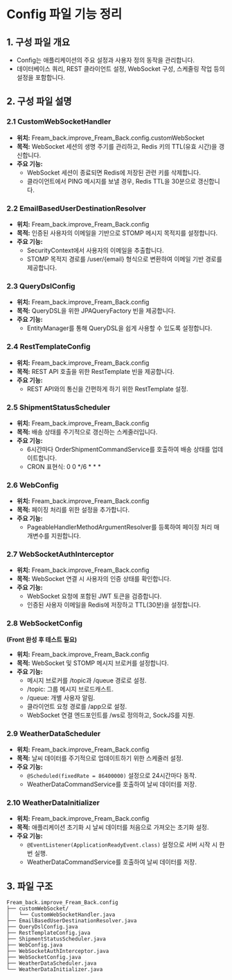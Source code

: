 # Config 파일 기능 정리

## 1. 구성 파일 개요

- Config는 애플리케이션의 주요 설정과 사용자 정의 동작을 관리합니다.
- 데이터베이스 쿼리, REST 클라이언트 설정, WebSocket 구성, 스케줄링 작업 등의 설정을 포함합니다.

## 2. 구성 파일 설명

### 2.1 CustomWebSocketHandler

- **위치:** Fream\_back.improve\_Fream\_Back.config.customWebSocket
- **목적:** WebSocket 세션의 생명 주기를 관리하고, Redis 키의 TTL(유효 시간)을 갱신합니다.
- **주요 기능:**
  - WebSocket 세션이 종료되면 Redis에 저장된 관련 키를 삭제합니다.
  - 클라이언트에서 PING 메시지를 보낼 경우, Redis TTL을 30분으로 갱신합니다.

### 2.2 EmailBasedUserDestinationResolver

- **위치:** Fream\_back.improve\_Fream\_Back.config
- **목적:** 인증된 사용자의 이메일을 기반으로 STOMP 메시지 목적지를 설정합니다.
- **주요 기능:**
  - SecurityContext에서 사용자의 이메일을 추출합니다.
  - STOMP 목적지 경로를 /user/{email} 형식으로 변환하여 이메일 기반 경로를 제공합니다.

### 2.3 QueryDslConfig

- **위치:** Fream\_back.improve\_Fream\_Back.config
- **목적:** QueryDSL을 위한 JPAQueryFactory 빈을 제공합니다.
- **주요 기능:**
  - EntityManager를 통해 QueryDSL을 쉽게 사용할 수 있도록 설정합니다.

### 2.4 RestTemplateConfig

- **위치:** Fream\_back.improve\_Fream\_Back.config
- **목적:** REST API 호출을 위한 RestTemplate 빈을 제공합니다.
- **주요 기능:**
  - REST API와의 통신을 간편하게 하기 위한 RestTemplate 설정.

### 2.5 ShipmentStatusScheduler

- **위치:** Fream\_back.improve\_Fream\_Back.config
- **목적:** 배송 상태를 주기적으로 갱신하는 스케줄러입니다.
- **주요 기능:**
  - 6시간마다 OrderShipmentCommandService를 호출하여 배송 상태를 업데이트합니다.
  - CRON 표현식: 0 0 \*/6 \* \* \*

### 2.6 WebConfig

- **위치:** Fream\_back.improve\_Fream\_Back.config
- **목적:** 페이징 처리를 위한 설정을 추가합니다.
- **주요 기능:**
  - PageableHandlerMethodArgumentResolver를 등록하여 페이징 처리 매개변수를 지원합니다.

### 2.7 WebSocketAuthInterceptor

- **위치:** Fream\_back.improve\_Fream\_Back.config
- **목적:** WebSocket 연결 시 사용자의 인증 상태를 확인합니다.
- **주요 기능:**
  - WebSocket 요청에 포함된 JWT 토큰을 검증합니다.
  - 인증된 사용자 이메일을 Redis에 저장하고 TTL(30분)을 설정합니다.

### 2.8 WebSocketConfig

**(Front 완성 후 테스트 필요)**

- **위치:** Fream\_back.improve\_Fream\_Back.config
- **목적:** WebSocket 및 STOMP 메시지 브로커를 설정합니다.
- **주요 기능:**
  - 메시지 브로커를 /topic과 /queue 경로로 설정.
  - /topic: 그룹 메시지 브로드캐스트.
  - /queue: 개별 사용자 알림.
  - 클라이언트 요청 경로를 /app으로 설정.
  - WebSocket 연결 엔드포인트를 /ws로 정의하고, SockJS를 지원.

### 2.9 WeatherDataScheduler

- **위치:** Fream\_back.improve\_Fream\_Back.config
- **목적:** 날씨 데이터를 주기적으로 업데이트하기 위한 스케줄러 설정.
- **주요 기능:**
  - `@Scheduled(fixedRate = 86400000)` 설정으로 24시간마다 동작.
  - WeatherDataCommandService를 호출하여 날씨 데이터를 저장.

### 2.10 WeatherDataInitializer

- **위치:** Fream\_back.improve\_Fream\_Back.config
- **목적:** 애플리케이션 초기화 시 날씨 데이터를 처음으로 가져오는 초기화 설정.
- **주요 기능:**
  - `@EventListener(ApplicationReadyEvent.class)` 설정으로 서버 시작 시 한 번 실행.
  - WeatherDataCommandService를 호출하여 날씨 데이터를 저장.

## 3. 파일 구조

```
Fream_back.improve_Fream_Back.config
├── customWebSocket/
│   └── CustomWebSocketHandler.java
├── EmailBasedUserDestinationResolver.java
├── QueryDslConfig.java
├── RestTemplateConfig.java
├── ShipmentStatusScheduler.java
├── WebConfig.java
├── WebSocketAuthInterceptor.java
├── WebSocketConfig.java
├── WeatherDataScheduler.java
└── WeatherDataInitializer.java
```

